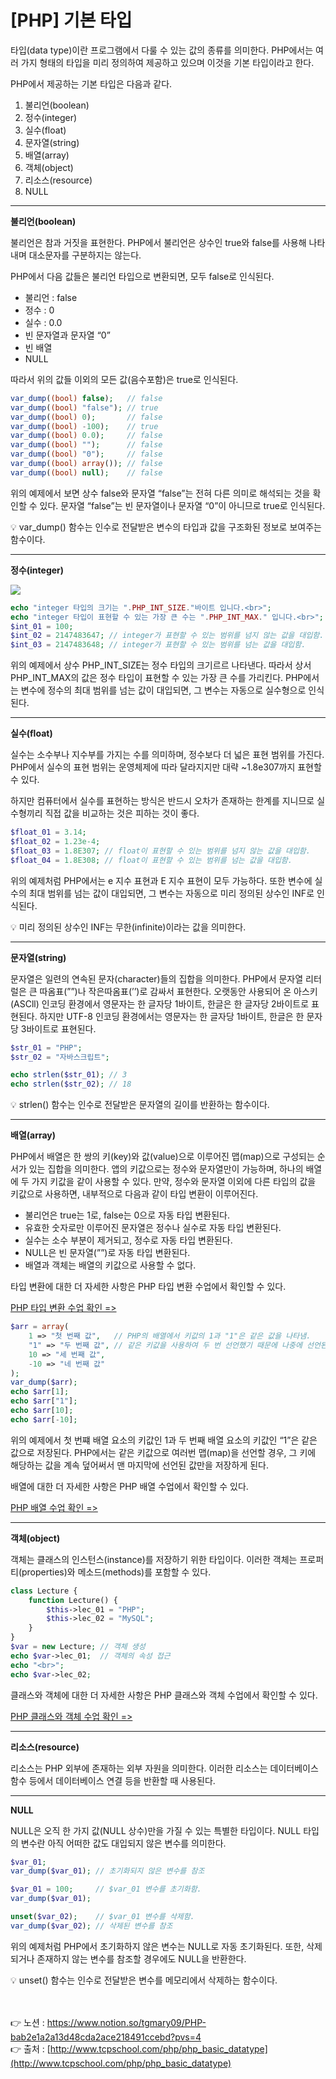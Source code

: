 # [PHP] 기본 타입

타입(data type)이란 프로그램에서 다룰 수 있는 값의 종류를 의미한다.
PHP에서는 여러 가지 형태의 타입을 미리 정의하여 제공하고 있으며 이것을 기본 타입이라고 한다.

PHP에서 제공하는 기본 타입은 다음과 같다.

1. 불리언(boolean)
2. 정수(integer)
3. 실수(float)
4. 문자열(string)
5. 배열(array)
6. 객체(object)
7. 리소스(resource)
8. NULL

---

**불리언(boolean)**

불리언은 참과 거짓을 표현한다.
PHP에서 불리언은 상수인 true와 false를 사용해 나타내며 대소문자를 구분하지는 않는다.

PHP에서 다음 값들은 불리언 타입으로 변환되면, 모두 false로 인식된다.

- 불리언 : false
- 정수 : 0
- 실수 : 0.0
- 빈 문자열과 문자열 “0”
- 빈 배열
- NULL

따라서 위의 값들 이외의 모든 값(음수포함)은 true로 인식된다.

```php
var_dump((bool) false);   // false
var_dump((bool) "false"); // true
var_dump((bool) 0);       // false
var_dump((bool) -100);    // true
var_dump((bool) 0.0);     // false
var_dump((bool) "");      // false
var_dump((bool) "0");     // false
var_dump((bool) array()); // false
var_dump((bool) null);    // false
```

위의 예제에서 보면 상수 false와 문자열 “false”는 전혀 다른 의미로 해석되는 것을 확인할 수 있다. 문자열 “false”는 빈 문자열이나 문자열 “0”이 아니므로 true로 인식된다.

<aside>
💡 var_dump() 함수는 인수로 전달받은 변수의 타입과 값을 구조화된 정보로 보여주는 함수이다.

</aside>

---

**정수(integer)**

<img src="https://s3.us-west-2.amazonaws.com/secure.notion-static.com/06dc08f4-3ccc-46ac-bcba-e1d772f94c0a/Untitled.png?X-Amz-Algorithm=AWS4-HMAC-SHA256&X-Amz-Content-Sha256=UNSIGNED-PAYLOAD&X-Amz-Credential=AKIAT73L2G45EIPT3X45%2F20230214%2Fus-west-2%2Fs3%2Faws4_request&X-Amz-Date=20230214T020921Z&X-Amz-Expires=86400&X-Amz-Signature=f9022ecdbf6630d5df914d1f7575b8b4b17c71925de5131510453de0ba922143&X-Amz-SignedHeaders=host&response-content-disposition=filename%3D%22Untitled.png%22&x-id=GetObject">

```php
echo "integer 타입의 크기는 ".PHP_INT_SIZE."바이트 입니다.<br>";
echo "integer 타입이 표현할 수 있는 가장 큰 수는 ".PHP_INT_MAX." 입니다.<br>";
$int_01 = 100;
$int_02 = 2147483647; // integer가 표현할 수 있는 범위를 넘지 않는 값을 대입함.
$int_03 = 2147483648; // integer가 표현할 수 있는 범위를 넘는 값을 대입함.
```

위의 예제에서 상수 PHP_INT_SIZE는 정수 타입의 크기르르 나타낸다. 
따라서 상서 PHP_INT_MAX의 값은 정수 타입이 표현할 수 있는 가장 큰 수를 가리킨다. 
PHP에서는 변수에 정수의 최대 범위를 넘는 값이 대입되면, 그 변수는 자동으로 실수형으로 
인식된다.

---

**실수(float)**

실수는 소수부나 지수부를 가지는 수를 의미하며, 정수보다 더 넓은 표현 범위를 가진다. 
PHP에서 실수의 표현 범위는 운영체제에 따라 달라지지만 대략 ~1.8e307까지 표현할 수 있다.

하지만 컴퓨터에서 실수를 표현하는 방식은 반드시 오차가 존재하는 한계를 지니므로 실수형끼리 직접 값을 비교하는 것은 피하는 것이 좋다.

```php
$float_01 = 3.14;
$float_02 = 1.23e-4;
$float_03 = 1.8E307; // float이 표현할 수 있는 범위를 넘지 않는 값을 대입함.
$float_04 = 1.8E308; // float이 표현할 수 있는 범위를 넘는 값을 대입함.
```

위의 예제처럼 PHP에서는 e 지수 표현과 E 지수 표현이 모두 가능하다. 
또한 변수에 실수의 최대 범위를 넘는 값이 대입되면, 그 변수는 자동으로 미리 정의된 상수인 
INF로 인식된다.

<aside>
💡 미리 정의된 상수인 INF는 무한(infinite)이라는 값을 의미한다.

</aside>

---

**문자열(string)**

문자열은 일련의 연속된 문자(character)들의 집합을 의미한다. 
PHP에서 문자열 리터럴은 큰 따옴표(””)나 작은따옴표(’’)로 감싸서 표현한다. 
오랫동안 사용되어 온 아스키(ASCll) 인코딩 환경에서 영문자는 한 글자당 1바이트, 
한글은 한 글자당 2바이트로 표현된다. 
하지만 UTF-8 인코딩 환경에서는 영문자는 한 글자당 1바이트, 한글은 한 문자당 3바이트로 
표현된다.

```php
$str_01 = "PHP";
$str_02 = "자바스크립트";

echo strlen($str_01); // 3
echo strlen($str_02); // 18
```

<aside>
💡 strlen() 함수는 인수로 전달받은 문자열의 길이를 반환하는 함수이다.

</aside>

---

**배열(array)**

PHP에서 배열은 한 쌍의 키(key)와 값(value)으로 이루어진 맵(map)으로 구성되는 순서가 있는 집합을 의미한다.
앱의 키값으로는 정수와 문자열만이 가능하며, 하나의 배열에 두 가지 키값을 같이 사용할 수 있다. 만약, 정수와 문자열 이외에 다른 타입의 값을 키값으로 사용하면, 내부적으로 다음과 같이 타입 변환이 이루어진다.

- 불리언은 true는 1로, false는 0으로 자동 타입 변환된다.
- 유효한 숫자로만 이루어진 문자열은 정수나 실수로 자동 타입 변환된다.
- 실수는 소수 부분이 제거되고, 정수로 자동 타입 변환된다.
- NULL은 빈 문자열(””)로 자동 타입 변환된다.
- 배열과 객체는 배열의 키값으로 사용할 수 없다.

타입 변환에 대한 더 자세한 사항은 PHP 타입 변환 수업에서 확인할 수 있다.

[PHP 타입 변환 수업 확인 =>](http://www.tcpschool.com/php/php_basic_typeJuggling)

```php
$arr = array(
    1 => "첫 번째 값",   // PHP의 배열에서 키값의 1과 "1"은 같은 값을 나타냄.
    "1" => "두 번째 값", // 같은 키값을 사용하여 두 번 선언했기 때문에 나중에 선언된 "두 번째 값"만 남게됨.
    10 => "세 번째 값",
    -10 => "네 번째 값"
);
var_dump($arr);
echo $arr[1];
echo $arr["1"];
echo $arr[10];
echo $arr[-10];
```

위의 예제에서 첫 번쨰 배열 요소의 키값인 1과 두 번째 배열 요소의 키값인 “1”은 같은 값으로 저장된다. PHP에서는 같은 키값으로 여러번 맵(map)을 선언할 경우, 그 키에 해당하는 값을 계속 
덮어써서 맨 마지막에 선언된 값만을 저장하게 된다.

배열에 대한 더 자세한 사항은 PHP 배열 수업에서 확인할 수 있다.

[PHP 배열 수업 확인 =>](http://www.tcpschool.com/php/php_array_basic)

---

**객체(object)**

객체는 클래스의 인스턴스(instance)를 저장하기 위한 타입이다. 
이러한 객체는 프로퍼티(properties)와 메소드(methods)를 포함할 수 있다.

```php
class Lecture {
    function Lecture() {
        $this->lec_01 = "PHP";
        $this->lec_02 = "MySQL";
    }
}
$var = new Lecture; // 객체 생성
echo $var->lec_01;  // 객체의 속성 접근
echo "<br>";
echo $var->lec_02;
```

클래스와 객체에 대한 더 자세한 사항은 PHP 클래스와 객체 수업에서 확인할 수 있다.

[PHP 클래스와 객체 수업 확인 =>](http://www.tcpschool.com/php/php_classObject_basic)

---

**리소스(resource)**

리소스는 PHP 외부에 존재하는 외부 자원을 의미한다. 
이러한 리소스는 데이터베이스 함수 등에서 데이터베이스 연결 등을 반환할 때 사용된다.

---

**NULL**

NULL은 오직 한 가지 값(NULL 상수)만을 가질 수 있는 특별한 타입이다. 
NULL 타입의 변수란 아직 어떠한 값도 대입되지 않은 변수를 의미한다.

```php
$var_01;
var_dump($var_01); // 초기화되지 않은 변수를 참조

$var_01 = 100;     // $var_01 변수를 초기화함.
var_dump($var_01);

unset($var_02);    // $var_01 변수를 삭제함.
var_dump($var_02); // 삭제된 변수를 참조
```

위의 예제처럼 PHP에서 초기화하지 않은 변수는 NULL로 자동 초기화된다. 
또한, 삭제되거나 존재하지 않는 변수를 참조할 경우에도 NULL을 반환한다.

<aside>
💡 unset() 함수는 인수로 전달받은 변수를 메모리에서 삭제하는 함수이다.

</aside>

<br><br>
👉 노션 : https://www.notion.so/tgmary09/PHP-bab2e1a2a13d48cda2ace218491ccebd?pvs=4
<br>
👉 출처 : [http://www.tcpschool.com/php/php_basic_datatype](http://www.tcpschool.com/php/php_basic_datatype)
